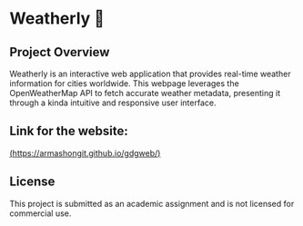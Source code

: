 # Weatherly 🔆

## Project Overview
Weatherly is an interactive web application that provides real-time weather information for cities worldwide. This webpage leverages the OpenWeatherMap API to fetch accurate weather metadata, presenting it through a kinda intuitive and responsive user interface.

## Link for the website: 
[(https://armashongit.github.io/gdgweb/)](https://armashongit.github.io/gdgweb/)

## License
This project is submitted as an academic assignment and is not licensed for commercial use.



